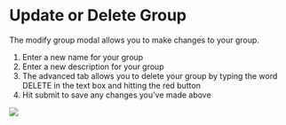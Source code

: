 # Update or Delete Group

The modify group modal allows you to make changes to your group.

1. Enter a new name for your group
2. Enter a new description for your group
3. The advanced tab allows you to delete your group by typing the word DELETE in the text box and hitting the red button
4. Hit submit to save any changes you’ve made above

<a href="../../../images/groups-modify-delete-lg.jpg" target="_blank"><img src="../../../images/groups-modify-delete.jpg" style="margin: auto; display: block"></a>
